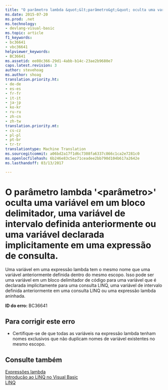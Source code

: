 ```yaml
---
title: "O parâmetro lambda &quot;&lt;parâmetro&gt;&quot; oculta uma variável em um bloco delimitador, uma variável de intervalo definida anteriormente ou uma variável declarada implicitamente em uma expressão de consulta. | Microsoft Docs"
ms.date: 2015-07-20
ms.prod: .net
ms.technology:
- devlang-visual-basic
ms.topic: article
f1_keywords:
- bc36641
- vbc36641
helpviewer_keywords:
- BC36641
ms.assetid: ee08c366-29d1-4abb-b14c-23ae2b9680e7
caps.latest.revision: 3
author: stevehoag
ms.author: shoag
translation.priority.ht:
- de-de
- es-es
- fr-fr
- it-it
- ja-jp
- ko-kr
- ru-ru
- zh-cn
- zh-tw
translation.priority.mt:
- cs-cz
- pl-pl
- pt-br
- tr-tr
translationtype: Machine Translation
ms.sourcegitcommit: a06bd2a17f1d6c7308fa6337c866c1ca2e7281c0
ms.openlocfilehash: 6b246e83c5ec71ceadee2bb790d104b617a2642e
ms.lasthandoff: 03/13/2017

---
```

# <a name="lambda-parameter-39ltparametergt39-hides-a-variable-in-an-enclosing-block-a-previously-defined-range-variable-or-an-implicitly-declared-variable-in-a-query-expression"></a>O parâmetro lambda '&lt;parâmetro&gt;' oculta uma variável em um bloco delimitador, uma variável de intervalo definida anteriormente ou uma variável declarada implicitamente em uma expressão de consulta.
Uma variável em uma expressão lambda tem o mesmo nome que uma variável anteriormente definida dentro do mesmo escopo. Isso pode ser uma variável em um bloco delimitador de código para uma variável que é declarada implicitamente para uma consulta LINQ, uma variável de intervalo definida anteriormente em uma consulta LINQ ou uma expressão lambda aninhada.  
  
 **ID do erro:** BC36641  
  
## <a name="to-correct-this-error"></a>Para corrigir este erro  
  
-   Certifique-se de que todas as variáveis na expressão lambda tenham nomes exclusivos que não duplicam nomes de variável existentes no mesmo escopo.  
  
## <a name="see-also"></a>Consulte também  
 [Expressões lambda](../../visual-basic/programming-guide/language-features/procedures/lambda-expressions.md)   
 [Introdução ao LINQ no Visual Basic](../../visual-basic/programming-guide/language-features/linq/introduction-to-linq.md)   
 [LINQ](../../visual-basic/programming-guide/language-features/linq/index.md)
